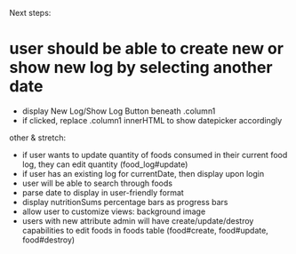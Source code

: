 Next steps:
# user should be able to create new or show new log by selecting another date
 - display New Log/Show Log Button beneath .column1
 - if clicked, replace .column1 innerHTML to show datepicker accordingly

other & stretch:
- if user wants to update quantity of foods consumed in their current food log, they can edit quantity (food_log#update)
- if user has an existing log for currentDate, then display upon login
- user will be able to search through foods
- parse date to display in user-friendly format
- display nutritionSums percentage bars as progress bars
- allow user to customize views: background image
- users with new attribute admin will have create/update/destroy capabilities to edit foods in foods table (food#create, food#update, food#destroy)
